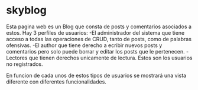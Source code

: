 # skyblog

Esta pagina web es un Blog que consta de posts y comentarios asociados a estos.
Hay 3 perfiles de usuarios: 
-El administrador del sistema que tiene acceso a todas las operaciones de CRUD, tanto de posts, como de palabras ofensivas. 
-El author que tiene derecho a ecribir nuevos posts y comentarios pero solo puede borrar y editar los posts que le pertenecen.
-Lectores que tienen derechos unicamente de lectura. Estos son los usuarios no registrados. 

En funcion de cada unos de estos tipos de usuarios se mostrará una vista diferente con diferentes funcionalidades. 
